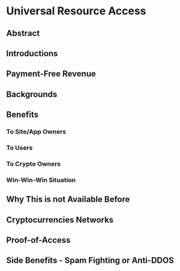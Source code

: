 # Universal Resource Access

## Abstract

## Introductions

## Payment-Free Revenue

## Backgrounds

## Benefits

### To Site/App Owners

### To Users

### To Crypto Owners

### Win-Win-Win Situation

## Why This is not Available Before

## Cryptocurrencies Networks

## Proof-of-Access

## Side Benefits - Spam Fighting or Anti-DDOS

